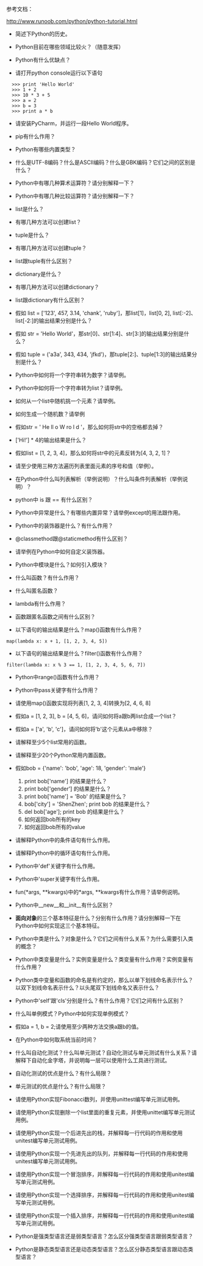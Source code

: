 参考文档：

http://www.runoob.com/python/python-tutorial.html

* 简述下Python的历史。

* Python目前在哪些领域比较火？（随意发挥）

* Python有什么优缺点？

* 请打开python console运行以下语句

```
  >>> print 'Hello World'
  >>> 1 + 2
  >>> 10 * 3 + 5
  >>> a = 2
  >>> b = 3
  >>> print a * b
```

* 请安装PyCharm，并运行一段Hello World程序。

* pip有什么作用？

* Python有哪些内置类型？

* 什么是UTF-8编码？什么是ASCII编码？什么是GBK编码？它们之间的区别是什么？

* Python中有哪几种算术运算符？请分别解释一下？

* Python中有哪几种比较运算符？请分别解释一下？

* list是什么？

* 有哪几种方法可以创建list？

* tuple是什么？

* 有哪几种方法可以创建tuple？

* list跟tuple有什么区别？

* dictionary是什么？

* 有哪几种方法可以创建dictionary？

* list跟dictionary有什么区别？

* 假如 list = ['123', 457, 3.14, 'chank', 'ruby']，那list[1]，list[0, 2], list[:-2]、list[-2:]的输出结果分别是什么？

* 假如 str = 'Hello World'，那str[0]、str[1:4]、str[3:]的输出结果分别是什么？

* 假如 tuple = ('a3a', 343, 434, 'jfkd')，那tuple[2:]、tuple[1:3]的输出结果分别是什么？

* Python中如何将一个字符串转为数字？请举例。

* Python中如何将一个字符串转为list？请举例。

* 如何从一个list中随机挑一个元素？请举例。

* 如何生成一个随机数？请举例

* 假如str = ' He ll o  W ro l d  '，那么如何将str中的空格都去掉？

* ['Hi!'] * 4的输出结果是什么？

* 假如list = [1, 2, 3, 4]，那么如何将str中的元素反转为[4, 3, 2, 1]？

* 请至少使用三种方法遍历列表里面元素的序号和值（举例）。

* 在Python中什么叫列表解析（举例说明）？什么叫条件列表解析（举例说明）？

* python中 is 跟 == 有什么区别？

* Python中异常是什么？有哪些内置异常？请举例except的用法跟作用。

* Python中的装饰器是什么？有什么作用？

* @classmethod跟@staticmethod有什么区别？

* 请举例在Python中如何自定义装饰器。

* Python中模块是什么？如何引入模块？

* 什么叫函数？有什么作用？

* 什么叫匿名函数？

* lambda有什么作用？

* 函数跟匿名函数之间有什么区别？

* 以下语句的输出结果是什么？map()函数有什么作用？

```
map(lambda x: x + 1, [1, 2, 3, 4, 5])
```

* 以下语句的输出结果是什么？filter()函数有什么作用？

```
filter(lambda x: x % 3 == 1, [1, 2, 3, 4, 5, 6, 7])
```

* Python中range()函数有什么作用？

* Python中pass关键字有什么作用？

* 请使用map()函数实现将列表[1, 2, 3, 4]转换为[2, 4, 6, 8]

* 假如a = [1, 2, 3], b = [4, 5, 6]，请问如何将a跟b两list合成一个list？

* 假如a = ['a', 'b', 'c']，请问如何将'b'这个元素从a中移除？

* 请解释至少5个list常用的函数。

* 请解释至少20个Python常用内置函数。

* 假如bob = {'name': 'bob', 'age': 18, 'gender': 'male'}
  1.  print bob['name'] 的结果是什么？
  2.  print bob['gender'] 的结果是什么？
  3.  print bob['name'] = 'Bob' 的结果是什么？
  4.  bob['city'] = 'ShenZhen'; print bob 的结果是什么？
  5.  del bob['age']; print bob 的结果是什么？
  6.  如何返回bob所有的key
  7.  如何返回bob所有的value

* 请解释Python中的条件语句有什么作用。

* 请解释Python中的循环语句有什么作用。

* Python中'def'关键字有什么作用。

* Python中'super关键字有什么作用。

* fun(\*args, \*\*kwargs)中的\*args, \*\*kwargs有什么作用？请举例说明。

* Python中__new__和__init__有什么区别？

* **面向对象**的三个基本特征是什么？分别有什么作用？请分别解释一下在Python中如何实现这三个基本特征。

* Python中类是什么？对象是什么？它们之间有什么关系？为什么需要引入类的概念？

* Python中类变量是什么？实例变量是什么？类变量有什么作用？实例变量有什么作用？

* Python类中变量和函数的命名是有约定的，那么以单下划线命名表示什么？以双下划线命名表示什么？以头尾双下划线命名又表示什么？

* Python中'self'跟'cls'分别是什么？有什么作用？它们之间有什么区别？

* 什么叫单例模式？Python中如何实现单例模式？

* 假如a = 1, b = 2;请使用至少两种方法交换a跟b的值。

* 在Python中如何取系统当前时间？

* 什么叫自动化测试？什么叫单元测试？自动化测试与单元测试有什么关系？请解释下自动化金字塔，并说明每一层可以使用什么工具进行测试。

* 自动化测试的优点是什么？有什么局限？

* 单元测试的优点是什么？有什么局限？

* 请使用Python实现Fibonacci数列，并使用unittest编写单元测试用例。

* 请使用Python实现删除一个list里面的重复元素，并使用unittet编写单元测试用例。

* 请使用Python实现一个后进先出的栈，并解释每一行代码的作用和使用unitest编写单元测试用例。

* 请使用Python实现一个先进先出的队列，并解释每一行代码的作用和使用unitest编写单元测试用例。

* 请使用Python实现一个冒泡排序，并解释每一行代码的作用和使用unitest编写单元测试用例。

* 请使用Python实现一个选择排序，并解释每一行代码的作用和使用unitest编写单元测试用例。

* 请使用Python实现一个插入排序，并解释每一行代码的作用和使用unitest编写单元测试用例。

* Python是强类型语言还是弱类型语言？怎么区分强类型语言跟弱类型语言？ 

* Python是静态类型语言还是动态类型语言？怎么区分静态类型语言跟动态类型语言？